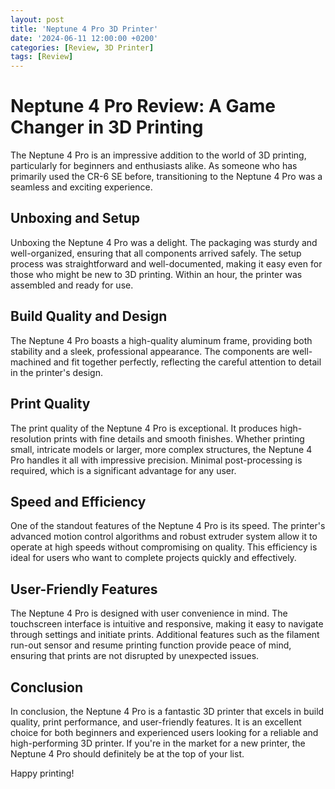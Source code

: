 ```yaml
---
layout: post
title: 'Neptune 4 Pro 3D Printer'
date: '2024-06-11 12:00:00 +0200'
categories: [Review, 3D Printer]
tags: [Review]
---
```



# Neptune 4 Pro Review: A Game Changer in 3D Printing

The Neptune 4 Pro is an impressive addition to the world of 3D printing, particularly for beginners and enthusiasts alike. As someone who has primarily used the CR-6 SE before, transitioning to the Neptune 4 Pro was a seamless and exciting experience.

## Unboxing and Setup

Unboxing the Neptune 4 Pro was a delight. The packaging was sturdy and well-organized, ensuring that all components arrived safely. The setup process was straightforward and well-documented, making it easy even for those who might be new to 3D printing. Within an hour, the printer was assembled and ready for use.

## Build Quality and Design

The Neptune 4 Pro boasts a high-quality aluminum frame, providing both stability and a sleek, professional appearance. The components are well-machined and fit together perfectly, reflecting the careful attention to detail in the printer's design.

## Print Quality

The print quality of the Neptune 4 Pro is exceptional. It produces high-resolution prints with fine details and smooth finishes. Whether printing small, intricate models or larger, more complex structures, the Neptune 4 Pro handles it all with impressive precision. Minimal post-processing is required, which is a significant advantage for any user.

## Speed and Efficiency

One of the standout features of the Neptune 4 Pro is its speed. The printer's advanced motion control algorithms and robust extruder system allow it to operate at high speeds without compromising on quality. This efficiency is ideal for users who want to complete projects quickly and effectively.

## User-Friendly Features

The Neptune 4 Pro is designed with user convenience in mind. The touchscreen interface is intuitive and responsive, making it easy to navigate through settings and initiate prints. Additional features such as the filament run-out sensor and resume printing function provide peace of mind, ensuring that prints are not disrupted by unexpected issues.

## Conclusion

In conclusion, the Neptune 4 Pro is a fantastic 3D printer that excels in build quality, print performance, and user-friendly features. It is an excellent choice for both beginners and experienced users looking for a reliable and high-performing 3D printer. If you're in the market for a new printer, the Neptune 4 Pro should definitely be at the top of your list.

Happy printing!